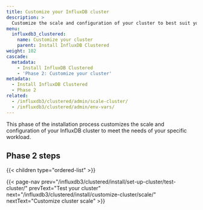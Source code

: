 ```yaml
---
title: Customize your InfluxDB cluster
description: >
  Customize the scale and configuration of your cluster to best suit your workload.
menu:
  influxdb3_clustered:
    name: Customize your cluster
    parent: Install InfluxDB Clustered
weight: 102
cascade:
  metadata:
    - Install InfluxDB Clustered
    - 'Phase 2: Customize your cluster'
metadata:
  - Install InfluxDB Clustered
  - Phase 2
related:
  - /influxdb3/clustered/admin/scale-cluster/
  - /influxdb3/clustered/admin/env-vars/
---
```


This phase of the installation process customizes the scale and configuration of
your InfluxDB cluster to meet the needs of your specific workload.

## Phase 2 steps 

{{< children type="ordered-list" >}}

{{< page-nav prev="/influxdb3/clustered/install/set-up-cluster/test-cluster/" prevText="Test your cluster" next="/influxdb3/clustered/install/customize-cluster/scale/" nextText="Customize cluster scale" >}}
